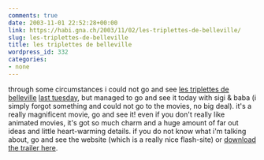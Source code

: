 ```yaml
---
comments: true
date: 2003-11-01 22:52:28+00:00
link: https://habi.gna.ch/2003/11/02/les-triplettes-de-belleville/
slug: les-triplettes-de-belleville
title: les triplettes de belleville
wordpress_id: 332
categories:
- none
---
```


through some circumstances i could not go and see [les triplettes de belleville](http://www.lestriplettesdebelleville.com/) [last tuesday](https://habi.gna.ch/blog/archives/000107.html), but managed to go and see it today with sigi & baba (i simply forgot something and could not go to the movies, no big deal).
it's a really magnificent movie, go and see it! even if you don't really like animated movies, it's got so much charm and a huge amount of far out ideas and little heart-warming details.
if you do not know what i'm talking about, go and see the website (which is a really nice flash-site) or [download the trailer here](http://www.lestriplettesdebelleville.com/video1.html).

